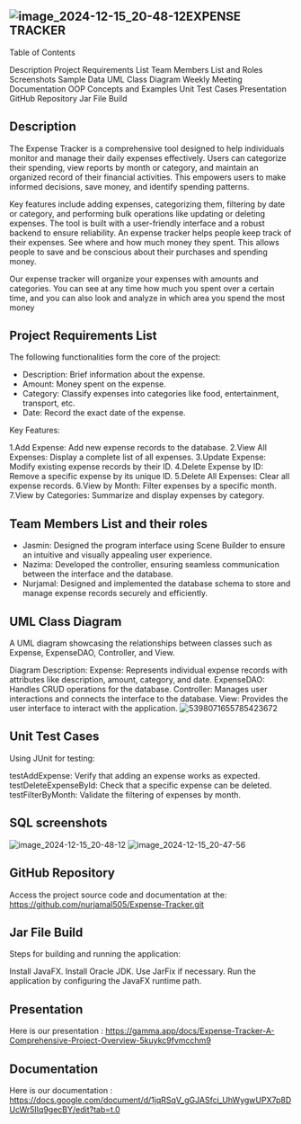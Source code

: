 ![image_2024-12-15_20-48-12](https://github.com/user-attachments/assets/cf6ee93f-b2de-41e5-acf8-bdce921bdd5d)**EXPENSE  TRACKER**
----------------------------------------------------------------------------------------------------------


Table of Contents

Description
Project Requirements List
Team Members List and Roles
Screenshots
Sample Data
UML Class Diagram
Weekly Meeting Documentation
OOP Concepts and Examples
Unit Test Cases
Presentation
GitHub Repository
Jar File Build




**Description**
-----------
The Expense Tracker is a comprehensive tool designed to help individuals monitor and manage their daily expenses effectively. Users can categorize their spending, view reports by month or category, and maintain an organized record of their financial activities. This empowers users to make informed decisions, save money, and identify spending patterns.

Key features include adding expenses, categorizing them, filtering by date or category, and performing bulk operations like updating or deleting expenses. The tool is built with a user-friendly interface and a robust backend to ensure reliability.
An expense tracker helps people keep track of their expenses. See where and how much money they spent. This allows people to save and be conscious about their purchases and spending money.

Our expense tracker will organize your expenses with amounts and categories. You can see at any time how much you spent over a certain time, and you can also look and analyze in which area you spend the most money



**Project Requirements List**
-------------------------
The following functionalities form the core of the project:

- Description: Brief information about the expense.
- Amount: Money spent on the expense.
- Category: Classify expenses into categories like food, entertainment, transport, etc.
- Date: Record the exact date of the expense.


Key Features:

1.Add Expense: Add new expense records to the database.
2.View All Expenses: Display a complete list of all expenses.
3.Update Expense: Modify existing expense records by their ID.
4.Delete Expense by ID: Remove a specific expense by its unique ID.
5.Delete All Expenses: Clear all expense records.
6.View by Month: Filter expenses by a specific month.
7.View by Categories: Summarize and display expenses by category.




**Team Members List and their roles**
---------------------
- Jasmin: Designed the program interface using Scene Builder to ensure an intuitive and visually appealing user experience.
- Nazima: Developed the controller, ensuring seamless communication between the interface and the database.
- Nurjamal: Designed and implemented the database schema to store and manage expense records securely and efficiently.





**UML Class Diagram**
---------------------

A UML diagram showcasing the relationships between classes such as Expense, ExpenseDAO, Controller, and View.

Diagram Description:
Expense: Represents individual expense records with attributes like description, amount, category, and date.
ExpenseDAO: Handles CRUD operations for the database.
Controller: Manages user interactions and connects the interface to the database.
View: Provides the user interface to interact with the application.
![5398071655785423672](https://github.com/user-attachments/assets/993cfa59-a60e-422b-a267-3b1bcb457e66)




**Unit Test Cases**
--------------------
Using JUnit for testing:

testAddExpense: Verify that adding an expense works as expected.
testDeleteExpenseById: Check that a specific expense can be deleted.
testFilterByMonth: Validate the filtering of expenses by month.




**SQL screenshots**
--------------------
![image_2024-12-15_20-48-12](https://github.com/user-attachments/assets/d3e69fa3-0b3b-493f-a7cc-2f67611e70be)
![image_2024-12-15_20-47-56](https://github.com/user-attachments/assets/abae7db8-e294-4562-8876-7560c2c4d36e)






**GitHub Repository**
---------------------
Access the project source code and documentation at the: https://github.com/nurjamal505/Expense-Tracker.git




**Jar File Build**
------------------
Steps for building and running the application:

Install JavaFX.
Install Oracle JDK.
Use JarFix if necessary.
Run the application by configuring the JavaFX runtime path.






**Presentation**
----------------
Here is our presentation : https://gamma.app/docs/Expense-Tracker-A-Comprehensive-Project-Overview-5kuykc9fvmcchm9

**Documentation**
-----------------
Here is our documentation : https://docs.google.com/document/d/1jqRSqV_gGJASfci_UhWygwUPX7p8DUcWr5IIq9gecBY/edit?tab=t.0
